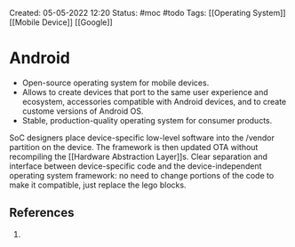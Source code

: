 Created: 05-05-2022 12:20
Status: #moc #todo 
Tags: [[Operating System]] [[Mobile Device]] [[Google]]

# Android
- Open-source operating system for mobile devices.
- Allows to create devices that port to the same user experience and ecosystem, accessories compatible with Android devices, and to create custome versions of Android OS.
- Stable, production-quality operating system for consumer products.

SoC designers place device-specific low-level software into the /vendor partition on the device. The framework is then updated OTA without recompiling the [[Hardware Abstraction Layer]]s. Clear separation and interface between device-specific code and the device-independent operating system framework: no need to change portions of the code to make it compatible, just replace the lego blocks.


## References
1. 